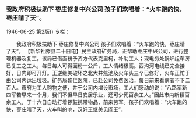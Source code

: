 ### 我政府积极扶助下  枣庄修复中兴公司  孩子们欢唱着：“火车跑的快，枣庄晴了天”。

1946-06-25
第2版()
专栏：

　　我政府积极扶助下
    枣庄修复中兴公司
    孩子们欢唱着：“火车跑的快，枣庄晴了天”。
    【新华社滕县二十日电】民主政府矿务局，正帮助枣庄中兴公司，进行整理机器及复工。该局已借面粉予资方代表克里柯，补助工人；现电务处锅炉组车房已复工之工人，每日每人可得面粉一公斤，工人情绪极高。西沟河电线已完全接好，日内即可开灯。王逆继美破坏之北大井焦池及火车头三个已修好，火车正忙于由公司内运出垃圾。矿务局鞠仁医院，已赴公司免费医治，每日前来看病者不下二百人。市府为工人购物之便，并于公司内增设市场，工人们感动的说：“八路军新四军若早来一个月，我们不但早日安居乐业，还可少死百余工人。”因此市内新镇百余工人，于十六日自动打着锣鼓携带物品，前来劳军。孩子们欢唱着：“火车跑的快，枣庄晴了天，火车叫的响，汉奸王继美见阎王”。
